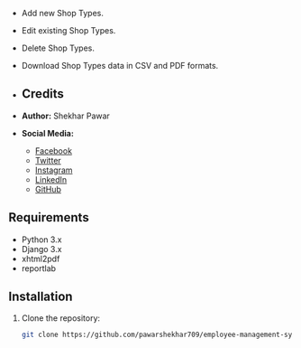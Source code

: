 
- Add new Shop Types.
- Edit existing Shop Types.
- Delete Shop Types.
- Download Shop Types data in CSV and PDF formats.

- ## Credits

- **Author:** Shekhar Pawar
- **Social Media:**
  - [Facebook](https://www.facebook.com/pawar.shekhar.58)
  - [Twitter](https://twitter.com/Shekharpawar709?s=08)
  - [Instagram](https://instagram.com/shekharpawar__?igshid=cpaihz24m5pw)
  - [LinkedIn](https://www.linkedin.com/in/shekhar-pawar-80006a1a9)
  - [GitHub](https://www.github.com/pawarshekhar709?hr_r=1)
 
    

## Requirements

- Python 3.x
- Django 3.x
- xhtml2pdf
- reportlab

## Installation

1. Clone the repository:

   ```bash
   git clone https://github.com/pawarshekhar709/employee-management-system.git
